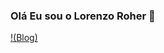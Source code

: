 ### Olá Eu sou o Lorenzo Roher 👋
[!(Blog)](https://img.shields.io/badge/Gmail-D14836?style=for-the-badge&logo=gmail&logoColor=white)
